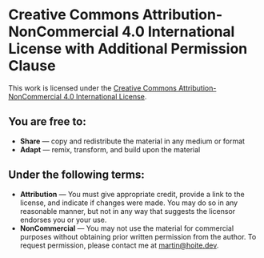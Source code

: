 # Creative Commons Attribution-NonCommercial 4.0 International License with Additional Permission Clause

This work is licensed under the [Creative Commons Attribution-NonCommercial 4.0 International License](http://creativecommons.org/licenses/by-nc/4.0/).

## You are free to:
- **Share** — copy and redistribute the material in any medium or format
- **Adapt** — remix, transform, and build upon the material

## Under the following terms:
- **Attribution** — You must give appropriate credit, provide a link to the license, and indicate if changes were made. You may do so in any reasonable manner, but not in any way that suggests the licensor endorses you or your use.
- **NonCommercial** — You may not use the material for commercial purposes without obtaining prior written permission from the author. To request permission, please contact me at [martin@hoite.dev](mailto:martin@hoite.dev).
